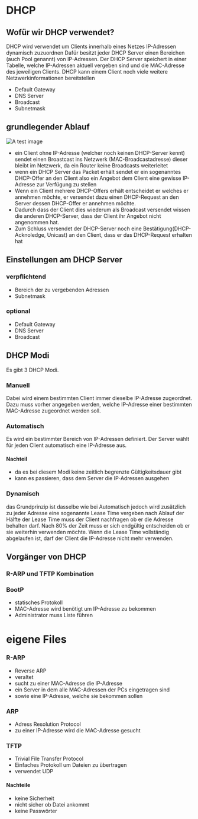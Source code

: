 # DHCP
## Wofür wir DHCP verwendet?
DHCP wird verwendet um Clients innerhalb eines Netzes IP-Adressen dynamisch zuzuordnen
Dafür besitzt jeder DHCP Server einen Bereichen (auch Pool genannt) von IP-Adressen.
Der DHCP Server speichert in einer Tabelle, welche IP-Adressen aktuell vergeben sind und
die MAC-Adresse des jeweiligen Clients.
DHCP kann einem Client noch viele weitere Netzwerkinformationen bereitstellen
- Default Gateway
- DNS Server
- Broadcast
- Subnetmask

## grundlegender Ablauf
![A test image](images/dhcp-ablauf.png)
- ein Client ohne IP-Adresse (welcher noch keinen DHCP-Server kennt) sendet einen Broastcast ins Netzwerk (MAC-Broadcastadresse)
dieser bleibt im Netzwerk, da ein Router keine Broadcasts weiterleitet
- wenn ein DHCP Server das Packet erhält sendet er ein sogenanntes DHCP-Offer an den Client
also ein Angebot dem Client eine gewisse IP-Adresse zur Verfügung zu stellen
- Wenn ein Client mehrere DHCP-Offers erhält entscheidet er welches er annehmen möchte, er versendet dazu einen DHCP-Request an den Server dessen DHCP-Offer er annehmen möchte.
- Dadurch dass der Client dies wiederum als Broadcast versendet wissen die anderen DHCP-Server, dass der Client ihr Angebot nicht angenommen hat.
- Zum Schluss versendet der DHCP-Server noch eine Bestätigung(DHCP-Acknoledge, Unicast) an den Client, dass er das DHCP-Request erhalten hat

## Einstellungen am DHCP Server
### verpflichtend
- Bereich der zu vergebenden Adressen
- Subnetmask
### optional
- Default Gateway
- DNS Server
- Broadcast

## DHCP Modi
Es gibt 3 DHCP Modi.

### Manuell
Dabei wird einem bestimmten Client immer dieselbe IP-Adresse zugeordnet.
Dazu muss vorher angegeben werden, welche IP-Adresse einer bestimmten MAC-Adresse zugeordnet werden soll.
### Automatisch
Es wird ein bestimmter Bereich von IP-Adressen definiert.
Der Server wählt für jeden Client automatisch eine IP-Adresse aus.
#### Nachteil
- da es bei diesem Modi keine zeitlich begrenzte Gültigkeitsdauer gibt
- kann es passieren, dass dem Server die IP-Adressen ausgehen
### Dynamisch
das Grundprinzip ist dasselbe wie bei Automatisch
jedoch wird zusätzlich zu jeder Adresse eine sogenannte Lease Time vergeben
nach Ablauf der Hälfte der Lease Time muss der Client nachfragen ob er die Adresse behalten darf.
Nach 80% der Zeit muss er sich endgültig entscheiden ob er sie weiterhin verwenden möchte.
Wenn die Lease Time vollständig abgelaufen ist, darf der Client die IP-Adresse nicht mehr verwenden.

## Vorgänger von DHCP
### R-ARP und TFTP Kombination
### BootP
- statisches Protokoll
- MAC-Adresse wird benötigt um IP-Adresse zu bekommen
- Administrator muss Liste führen





# eigene Files
### R-ARP
- Reverse ARP
- veraltet
- sucht zu einer MAC-Adresse die IP-Adresse
- ein Server in dem alle MAC-Adressen der PCs eingetragen sind
- sowie eine IP-Adresse, welche sie bekommen sollen
### ARP
- Adress Resolution Protocol
- zu einer IP-Adresse wird die MAC-Adresse gesucht
### TFTP
- Trivial File Transfer Protocol
- Einfaches Protokoll um Dateien zu übertragen
- verwendet UDP

#### Nachteile
- keine Sicherheit
- nicht sicher ob Datei ankommt
- keine Passwörter